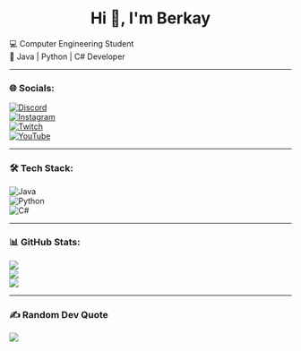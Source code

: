 <h1 align="center">Hi 👋, I'm Berkay </h1>


💻 Computer Engineering Student  
🚀 Java | Python | C# Developer  

---

### 🌐 Socials:
[![Discord](https://img.shields.io/badge/Discord-%235865F2.svg?logo=discord&logoColor=white)](https://discord.com/)  
[![Instagram](https://img.shields.io/badge/Instagram-%23E4405F.svg?logo=instagram&logoColor=white)](https://instagram.com/)  
[![Twitch](https://img.shields.io/badge/Twitch-%239146FF.svg?logo=twitch&logoColor=white)](https://twitch.tv/)  
[![YouTube](https://img.shields.io/badge/YouTube-%23FF0000.svg?logo=youtube&logoColor=white)](https://youtube.com/)  

---

### 🛠 Tech Stack:
![Java](https://img.shields.io/badge/java-%23ED8B00.svg?logo=java&logoColor=white)  
![Python](https://img.shields.io/badge/python-%233776AB.svg?logo=python&logoColor=white)  
![C#](https://img.shields.io/badge/c%23-%23239120.svg?logo=c-sharp&logoColor=white)  

---

### 📊 GitHub Stats:
![](https://github-readme-stats.vercel.app/api?username=Latrye&theme=radical&hide_border=false&include_all_commits=true&count_private=true)  
![](https://github-readme-streak-stats.herokuapp.com/?user=Latrye&theme=radical&hide_border=false)  
![](https://github-readme-stats.vercel.app/api/top-langs/?username=Latrye&theme=radical&hide_border=false&layout=compact)  

---

### ✍️ Random Dev Quote
![](https://quotes-github-readme.vercel.app/api?type=horizontal&theme=radical)
